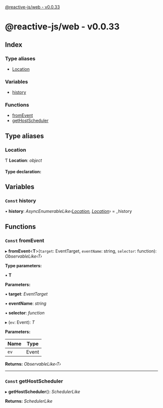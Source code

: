 [@reactive-js/web - v0.0.33](README.md)

# @reactive-js/web - v0.0.33

## Index

### Type aliases

* [Location](README.md#location)

### Variables

* [history](README.md#const-history)

### Functions

* [fromEvent](README.md#const-fromevent)
* [getHostScheduler](README.md#const-gethostscheduler)

## Type aliases

###  Location

Ƭ **Location**: *object*

#### Type declaration:

## Variables

### `Const` history

• **history**: *AsyncEnumerableLike‹[Location](README.md#location), [Location](README.md#location)›* =  _history

## Functions

### `Const` fromEvent

▸ **fromEvent**<**T**>(`target`: EventTarget, `eventName`: string, `selector`: function): *ObservableLike‹T›*

**Type parameters:**

▪ **T**

**Parameters:**

▪ **target**: *EventTarget*

▪ **eventName**: *string*

▪ **selector**: *function*

▸ (`ev`: Event): *T*

**Parameters:**

Name | Type |
------ | ------ |
`ev` | Event |

**Returns:** *ObservableLike‹T›*

___

### `Const` getHostScheduler

▸ **getHostScheduler**(): *SchedulerLike*

**Returns:** *SchedulerLike*
